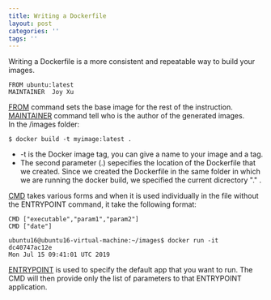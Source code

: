 ```yaml
---
title: Writing a Dockerfile
layout: post
categories: ''
tags: ''
---
```

Writing a Dockerfile is a more consistent and repeatable way to build your images.
```
FROM ubuntu:latest
MAINTAINER  Joy Xu
```
<u>FROM</u> command sets the base image for the rest of the instruction.  
<u>MAINTAINER</u> command tell who is the author of the generated images.  
In the /images folder:
```
$ docker build -t myimage:latest .

```
* -t is the Docker image tag, you can give a name to your image and a tag.
* The second parameter (.) sepecifies the location of the Dockerfile that we created. Since we created the Dockerfile in the same folder in which we are running the docker build, we specified the current dicrectory "." .  

<u>CMD</u> takes various forms and when it is used individually in the file without the ENTRYPOINT command, it take the following format:  
```
CMD ["executable","param1","param2"]
CMD ["date"]

ubuntu16@ubuntu16-virtual-machine:~/images$ docker run -it dc40747ac12e
Mon Jul 15 09:41:01 UTC 2019

```
<u>ENTRYPOINT</u> is used to specify the default app that you want to run. The CMD will then provide only the list of parameters to that ENTRYPOINT application.

